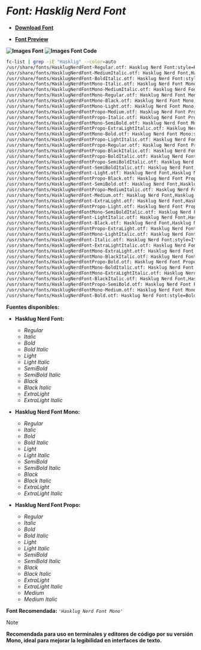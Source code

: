 <!-- Autor: Daniel Benjamin Perez Morales -->
<!-- GitHub: https://github.com/DanielPerezMoralesDev13 -->
<!-- Correo electrónico: danielperezdev@proton.me -->

# ***Font: Hasklig Nerd Font***

- **[Download Font](https://github.com/ryanoasis/nerd-fonts/releases/download/v3.2.1/Hasklig.zip "https://github.com/ryanoasis/nerd-fonts/releases/download/v3.2.1/Hasklig.zip")**

- **[Font Preview](https://www.programmingfonts.org/#hasklig "https://www.programmingfonts.org/#hasklig")**

**![Images Font](../../Fonts/Hasklig%20Nerd%20Font.png "Fonts/Hasklig Nerd Font.png")**
**![Images Font Code](../../Font%20Images%20Code/Hasklig%20Nerd%20Font%20Code.png "Font Images Code/Hasklig Nerd Font Code.png")**

```bash
fc-list | grep -iE "Hasklig" --color=auto
/usr/share/fonts/HasklugNerdFont-Regular.otf: Hasklug Nerd Font:style=Regular
/usr/share/fonts/HasklugNerdFont-MediumItalic.otf: Hasklug Nerd Font,Hasklug Nerd Font Med:style=Medium Italic,Italic
/usr/share/fonts/HasklugNerdFont-BoldItalic.otf: Hasklug Nerd Font:style=Bold Italic
/usr/share/fonts/HasklugNerdFontMono-Italic.otf: Hasklug Nerd Font Mono:style=Italic
/usr/share/fonts/HasklugNerdFontMono-MediumItalic.otf: Hasklug Nerd Font Mono,Hasklug Nerd Font Mono Med:style=Medium Italic,Italic
/usr/share/fonts/HasklugNerdFontMono-Regular.otf: Hasklug Nerd Font Mono:style=Regular
/usr/share/fonts/HasklugNerdFontMono-Black.otf: Hasklug Nerd Font Mono,Hasklug Nerd Font Mono Black:style=Black,Regular
/usr/share/fonts/HasklugNerdFontMono-Light.otf: Hasklug Nerd Font Mono,Hasklug Nerd Font Mono Light:style=Light,Regular
/usr/share/fonts/HasklugNerdFontPropo-Medium.otf: Hasklug Nerd Font Propo,Hasklug Nerd Font Propo Med:style=Medium,Regular
/usr/share/fonts/HasklugNerdFontPropo-Italic.otf: Hasklug Nerd Font Propo:style=Italic
/usr/share/fonts/HasklugNerdFontMono-SemiBold.otf: Hasklug Nerd Font Mono,Hasklug Nerd Font Mono SemBd:style=SemiBold,Regular
/usr/share/fonts/HasklugNerdFontPropo-ExtraLightItalic.otf: Hasklug Nerd Font Propo,Hasklug Nerd Font Propo ExtLt:style=ExtraLight Italic,Italic
/usr/share/fonts/HasklugNerdFontMono-Bold.otf: Hasklug Nerd Font Mono:style=Bold
/usr/share/fonts/HasklugNerdFontPropo-LightItalic.otf: Hasklug Nerd Font Propo,Hasklug Nerd Font Propo Light:style=Light Italic,Italic
/usr/share/fonts/HasklugNerdFontPropo-Regular.otf: Hasklug Nerd Font Propo:style=Regular
/usr/share/fonts/HasklugNerdFontPropo-BlackItalic.otf: Hasklug Nerd Font Propo,Hasklug Nerd Font Propo Black:style=Black Italic,Italic
/usr/share/fonts/HasklugNerdFontPropo-BoldItalic.otf: Hasklug Nerd Font Propo:style=Bold Italic
/usr/share/fonts/HasklugNerdFontPropo-SemiBoldItalic.otf: Hasklug Nerd Font Propo,Hasklug Nerd Font Propo SemBd:style=SemiBold Italic,Italic
/usr/share/fonts/HasklugNerdFont-SemiBoldItalic.otf: Hasklug Nerd Font,Hasklug Nerd Font SemBd:style=SemiBold Italic,Italic
/usr/share/fonts/HasklugNerdFont-Light.otf: Hasklug Nerd Font,Hasklug Nerd Font Light:style=Light,Regular
/usr/share/fonts/HasklugNerdFontPropo-Black.otf: Hasklug Nerd Font Propo,Hasklug Nerd Font Propo Black:style=Black,Regular
/usr/share/fonts/HasklugNerdFont-SemiBold.otf: Hasklug Nerd Font,Hasklug Nerd Font SemBd:style=SemiBold,Regular
/usr/share/fonts/HasklugNerdFontPropo-MediumItalic.otf: Hasklug Nerd Font Propo,Hasklug Nerd Font Propo Med:style=Medium Italic,Italic
/usr/share/fonts/HasklugNerdFont-Medium.otf: Hasklug Nerd Font,Hasklug Nerd Font Med:style=Medium,Regular
/usr/share/fonts/HasklugNerdFont-ExtraLight.otf: Hasklug Nerd Font,Hasklug Nerd Font ExtLt:style=ExtraLight,Regular
/usr/share/fonts/HasklugNerdFontPropo-Light.otf: Hasklug Nerd Font Propo,Hasklug Nerd Font Propo Light:style=Light,Regular
/usr/share/fonts/HasklugNerdFontMono-SemiBoldItalic.otf: Hasklug Nerd Font Mono,Hasklug Nerd Font Mono SemBd:style=SemiBold Italic,Italic
/usr/share/fonts/HasklugNerdFont-LightItalic.otf: Hasklug Nerd Font,Hasklug Nerd Font Light:style=Light Italic,Italic
/usr/share/fonts/HasklugNerdFont-Black.otf: Hasklug Nerd Font,Hasklug Nerd Font Black:style=Black,Regular
/usr/share/fonts/HasklugNerdFontPropo-ExtraLight.otf: Hasklug Nerd Font Propo,Hasklug Nerd Font Propo ExtLt:style=ExtraLight,Regular
/usr/share/fonts/HasklugNerdFontMono-LightItalic.otf: Hasklug Nerd Font Mono,Hasklug Nerd Font Mono Light:style=Light Italic,Italic
/usr/share/fonts/HasklugNerdFont-Italic.otf: Hasklug Nerd Font:style=Italic
/usr/share/fonts/HasklugNerdFont-ExtraLightItalic.otf: Hasklug Nerd Font,Hasklug Nerd Font ExtLt:style=ExtraLight Italic,Italic
/usr/share/fonts/HasklugNerdFontMono-ExtraLight.otf: Hasklug Nerd Font Mono,Hasklug Nerd Font Mono ExtLt:style=ExtraLight,Regular
/usr/share/fonts/HasklugNerdFontMono-BlackItalic.otf: Hasklug Nerd Font Mono,Hasklug Nerd Font Mono Black:style=Black Italic,Italic
/usr/share/fonts/HasklugNerdFontPropo-Bold.otf: Hasklug Nerd Font Propo:style=Bold
/usr/share/fonts/HasklugNerdFontMono-BoldItalic.otf: Hasklug Nerd Font Mono:style=Bold Italic
/usr/share/fonts/HasklugNerdFontMono-ExtraLightItalic.otf: Hasklug Nerd Font Mono,Hasklug Nerd Font Mono ExtLt:style=ExtraLight Italic,Italic
/usr/share/fonts/HasklugNerdFont-BlackItalic.otf: Hasklug Nerd Font,Hasklug Nerd Font Black:style=Black Italic,Italic
/usr/share/fonts/HasklugNerdFontPropo-SemiBold.otf: Hasklug Nerd Font Propo,Hasklug Nerd Font Propo SemBd:style=SemiBold,Regular
/usr/share/fonts/HasklugNerdFontMono-Medium.otf: Hasklug Nerd Font Mono,Hasklug Nerd Font Mono Med:style=Medium,Regular
/usr/share/fonts/HasklugNerdFont-Bold.otf: Hasklug Nerd Font:style=Bold
```

**Fuentes disponibles:**

- **Hasklug Nerd Font:**
  - *Regular*
  - *Italic*
  - *Bold*
  - *Bold Italic*
  - *Light*
  - *Light Italic*
  - *SemiBold*
  - *SemiBold Italic*
  - *Black*
  - *Black Italic*
  - *ExtraLight*
  - *ExtraLight Italic*

- **Hasklug Nerd Font Mono:**
  - *Regular*
  - *Italic*
  - *Bold*
  - *Bold Italic*
  - *Light*
  - *Light Italic*
  - *SemiBold*
  - *SemiBold Italic*
  - *Black*
  - *Black Italic*
  - *ExtraLight*
  - *ExtraLight Italic*

- **Hasklug Nerd Font Propo:**
  - *Regular*
  - *Italic*
  - *Bold*
  - *Bold Italic*
  - *Light*
  - *Light Italic*
  - *SemiBold*
  - *SemiBold Italic*
  - *Black*
  - *Black Italic*
  - *ExtraLight*
  - *ExtraLight Italic*
  - *Medium*
  - *Medium Italic*

**Font Recomendada:** *`'Hasklug Nerd Font Mono'`*

> [!NOTE]
> **Recomendada para uso en terminales y editores de código por su versión Mono, ideal para mejorar la legibilidad en interfaces de texto.**
